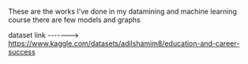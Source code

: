 These are the works I've done in my datamining and machine learning course there are few models and graphs

dataset link -------> https://www.kaggle.com/datasets/adilshamim8/education-and-career-success
